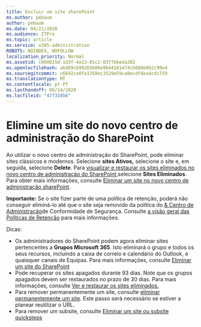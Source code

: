```yaml
---
title: Excluir um site sharePoint
ms.author: pebaum
author: pebaum
ms.date: 04/21/2020
ms.audience: ITPro
ms.topic: article
ms.service: o365-administration
ROBOTS: NOINDEX, NOFOLLOW
localization_priority: Normal
ms.assetid: c060815d-1d3f-4a13-81c2-0377bbeda202
ms.openlocfilehash: abd69cb99265b06e9b44181474cb080e0b2c99e4
ms.sourcegitcommit: c6692ce0fa1358ec3529e59ca0ecdfdea4cdc759
ms.translationtype: MT
ms.contentlocale: pt-PT
ms.lasthandoff: 09/14/2020
ms.locfileid: "47731056"
---
```

# <a name="delete-a-site-from-the-new-sharepoint-admin-center"></a>Elimine um site do novo centro de administração do SharePoint

Ao utilizar o novo centro de administração do SharePoint, pode eliminar sites clássicos e modernos. Selecione **sites Ativos,** selecione o site e, em seguida, selecione **Delete**. Para [visualizar e restaurar os sites eliminados no novo centro de administração do SharePoint,](https://docs.microsoft.com/sharepoint/view-and-restore-deleted-sites-in-new-admin-center)selecione **Sites Eliminados**. Para obter mais informações, consulte [Eliminar um site no novo centro de administração sharePoint](https://docs.microsoft.com/sharepoint/delete-site-collection#delete-a-site-in-the-new-sharepoint-admin-center).

**Importante:** Se o site fizer parte de uma política de retenção, poderá não conseguir eliminá-lo até que o site seja removido da política do [ &amp; Centro de Administração](https://protection.office.com/?rfr=AdminCenter#/homepage)de Conformidade de Segurança. Consulte [a visão geral das Políticas de Retenção](https://docs.microsoft.com/microsoft-365/compliance/retention-policies) para mais informações. 

Dicas:
- Os administradores do SharePoint podem agora eliminar sites pertencentes a **Grupos Microsoft 365**. Isto eliminará o grupo e todos os seus recursos, incluindo a caixa de correio e calendário do Outlook, e quaisquer canais de Equipas. Para mais informações, consulte [Eliminar um site do SharePoint](https://docs.microsoft.com/sharepoint/manage-sites-in-new-admin-center#delete-a-site)
- Pode recuperar os sites apagados durante 93 dias. Note que os grupos apagados devem ser restaurados no prazo de 30 dias. Para mais informações, consulte [Ver e restaurar os sites eliminados.](https://docs.microsoft.com/sharepoint/view-and-restore-deleted-sites-in-new-admin-center)
- Para remover permanentemente um site, consulte [eliminar permanentemente um site](https://docs.microsoft.com/sharepoint/delete-site-collection#permanently-delete-a-site). Este passo será necessário se estiver a planear reutilizar o URL. 
- Para remover um subsite, consulte [Eliminar um site ou subsite quicksteps](https://support.office.com/article/Delete-a-SharePoint-site-or-subsite-bc37b743-0cef-475e-9a8c-8fc4d40179fb#__bkmkshortcut)
